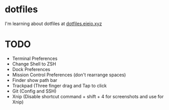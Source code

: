 # dotfiles

I'm learning about dotfiles at [dotfiles.eieio.xyz](http://dotfiles.eieio.xyz)

# TODO
- Terminal Preferences
- Change Shell to ZSH
- Dock Preferences
- Mission Control Preferences (don't rearrange spaces)
- Finder show path bar
- Trackpad (Three finger drag and Tap to click
- Git (Config and SSH)
- Xnip (Disable shortcut command + shift + 4 for screenshots and use for Xnip)